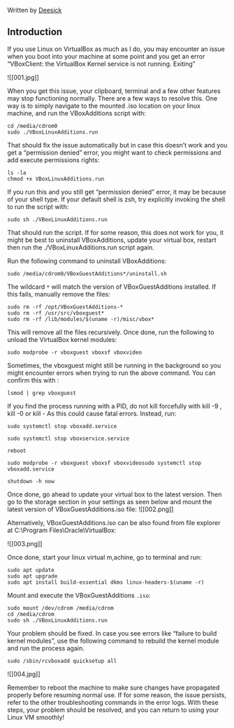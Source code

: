 Written by [Deesick](https://hackwithdeesick.com/about/)
## Introduction

If you use Linux on VirtualBox as much as I do, you may encounter an issue when you boot into your machine at some point and you get an error “VBoxClient: the VirtualBox Kernel service is not running. Exiting”

![[001.jpg]]

When you get this issue, your clipboard, terminal and a few other features may stop functioning normally. There are a few ways to resolve this. One way is to simply navigate to the mounted .iso location on your linux machine, and run the VBoxAdditions script with:

```
cd /media/cdrom0
sudo ./VBoxLinuxAdditions.run
```

That should fix the issue automatically but in case this doesn’t work and you get a “permission denied” error, you might want to check permissions and add execute permissions rights:

```
ls -la
chmod +x VBoxLinuxAdditions.run
```

If you run this and you still get “permission denied” error, it may be because of your shell type. If your default shell is zsh, try explicitly invoking the shell to run the script with:

```
sudo sh ./VBoxLinuxAdditions.run
```

That should run the script. If for some reason, this does not work for you, it might be best to uninstall VBoxAdditions, update your virtual box, restart then run the ./VBoxLinuxAdditions.run script again.  
  
Run the following command to uninstall VBoxAdditions:

```
sudo /media/cdrom0/VBoxGuestAdditions*/uninstall.sh
```

The wildcard `*` will match the version of VBoxGuestAdditions installed. If this fails, manually remove the files:

```
sudo rm -rf /opt/VBoxGuestAdditions-* 
sudo rm -rf /usr/src/vboxguest* 
sudo rm -rf /lib/modules/$(uname -r)/misc/vbox*
```

This will remove all the files recursively. Once done, run the following to unload the VirtualBox kernel modules:

```
sudo modprobe -r vboxguest vboxsf vboxvideo
```

Sometimes, the vboxguest might still be running in the background so you might encounter errors when trying to run the above command. You can confirm this with :

```
lsmod | grep vboxguest
```

If you find the process running with a PID, do not kill forcefully with kill -9 , kill -0 or kill - As this could cause fatal errors. Instead, run:

```
sudo systemctl stop vboxadd.service

sudo systemctl stop vboxservice.service

reboot

sudo modprobe -r vboxguest vboxsf vboxvideosudo systemctl stop vboxadd.service

shutdown -h now
```

Once done, go ahead to update your virtual box to the latest version. Then go to the storage section in your settings as seen below and mount the latest version of VBoxGuestAdditions.iso file:  ![[002.png]]

Alternatively, VBoxGuestAdditions.iso can be also found from file explorer at C:\Program Files\Oracle\VirtualBox:

![[003.png]]

Once done, start your linux virtual m,achine, go to terminal and run:

```
sudo apt update
sudo apt upgrade
sudo apt install build-essential dkms linux-headers-$(uname -r)
```

Mount and execute the VBoxGuestAdditions `.iso`:  

```
sudo mount /dev/cdrom /media/cdrom
cd /media/cdrom
sudo sh ./VBoxLinuxAdditions.run
```

Your problem should be fixed. In case you see errors like “failure to build kernel modules”, use the following command to rebuild the kernel module and run the process again.

```
sudo /sbin/rcvboxadd quicksetup all
```

![[004.jpg]]

Remember to reboot the machine to make sure changes have propagated properly before resuming normal use. If for some reason, the issue persists, refer to the other troubleshooting commands in the error logs. With these steps, your problem should be resolved, and you can return to using your Linux VM smoothly!